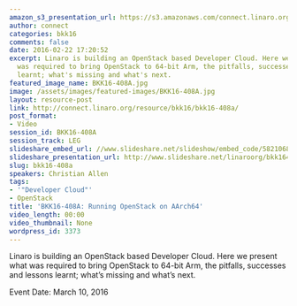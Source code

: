```yaml
---
amazon_s3_presentation_url: https://s3.amazonaws.com/connect.linaro.org/bkk16/Presentations/Thursday/BKK16-408A.pdf
author: connect
categories: bkk16
comments: false
date: 2016-02-22 17:20:52
excerpt: Linaro is building an OpenStack based Developer Cloud. Here we present what
  was required to bring OpenStack to 64-bit Arm, the pitfalls, successes and lessons
  learnt; what's missing and what's next.
featured_image_name: BKK16-408A.jpg
image: /assets/images/featured-images/BKK16-408A.jpg
layout: resource-post
link: http://connect.linaro.org/resource/bkk16/bkk16-408a/
post_format:
- Video
session_id: BKK16-408A
session_track: LEG
slideshare_embed_url: //www.slideshare.net/slideshow/embed_code/58210680
slideshare_presentation_url: http://www.slideshare.net/linaroorg/bkk16408a-running-openstack-on-aarch64
slug: bkk16-408a
speakers: Christian Allen
tags:
- '"Developer Cloud"'
- OpenStack
title: 'BKK16-408A: Running OpenStack on AArch64'
video_length: 00:00
video_thumbnail: None
wordpress_id: 3373
---
```


Linaro is building an OpenStack based Developer Cloud. Here we present what was required to bring OpenStack to 64-bit Arm, the pitfalls, successes and lessons learnt; what’s missing and what’s next.

Event Date: March 10, 2016
